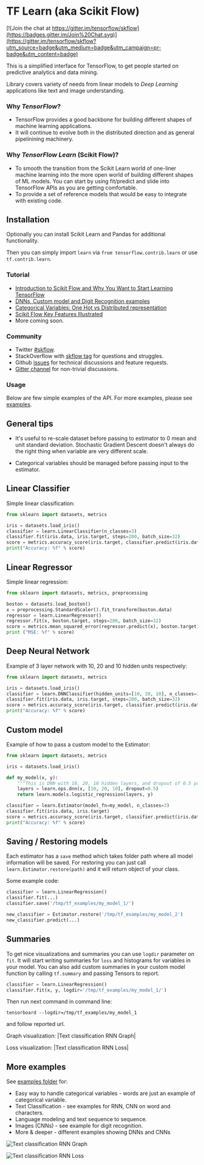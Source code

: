 # TF Learn (aka Scikit Flow)

[![Join the chat at https://gitter.im/tensorflow/skflow](https://badges.gitter.im/Join%20Chat.svg)](https://gitter.im/tensorflow/skflow?utm_source=badge&utm_medium=badge&utm_campaign=pr-badge&utm_content=badge)

This is a simplified interface for TensorFlow, to get people started on predictive analytics and data mining.

Library covers variety of needs from linear models to *Deep Learning* applications like text and image understanding.

### Why *TensorFlow*?

- TensorFlow provides a good backbone for building different shapes of machine learning applications.
- It will continue to evolve both in the distributed direction and as general pipelinining machinery.

### Why *TensorFlow Learn* (Scikit Flow)?

- To smooth the transition from the Scikit Learn world of one-liner machine learning into the more open world of building different shapes of ML models. You can start by using fit/predict and slide into TensorFlow APIs as you are getting comfortable.
- To provide a set of reference models that would be easy to integrate with existing code.

## Installation

Optionally you can install Scikit Learn and Pandas for additional functionality.

Then you can simply import `learn` via `from tensorflow.contrib.learn` or use `tf.contrib.learn`.


### Tutorial

-  [Introduction to Scikit Flow and Why You Want to Start Learning
   TensorFlow](https://medium.com/@ilblackdragon/tensorflow-tutorial-part-1-c559c63c0cb1)
-  [DNNs, Custom model and Digit Recognition
   examples](https://medium.com/@ilblackdragon/tensorflow-tutorial-part-2-9ffe47049c92)
-  [Categorical Variables: One Hot vs Distributed
   representation](https://medium.com/@ilblackdragon/tensorflow-tutorial-part-3-c5fc0662bc08)
-  [Scikit Flow Key Features Illustrated](http://terrytangyuan.github.io/2016/03/14/scikit-flow-intro/)
-  More coming soon.

### Community

- Twitter [#skflow](https://twitter.com/search?q=skflow&src=typd).
- StackOverflow with [skflow tag](http://stackoverflow.com/questions/tagged/skflow) for questions and struggles.
- Github [issues](https://github.com/tensorflow/tensorflow/issues) for technical discussions and feature requests.
- [Gitter channel](https://gitter.im/tensorflow/skflow) for non-trivial discussions.

### Usage

Below are few simple examples of the API. For more examples, please see [examples](https://github.com/tensorflow/tensorflow/tree/master/tensorflow/examples/skflow).

## General tips

-  It's useful to re-scale dataset before passing to estimator to 0 mean and unit standard deviation. Stochastic Gradient Descent doesn't always do the right thing when variable are very different scale.

-  Categorical variables should be managed before passing input to the estimator.

## Linear Classifier

Simple linear classification:

```python
from sklearn import datasets, metrics

iris = datasets.load_iris()
classifier = learn.LinearClassifier(n_classes=3)
classifier.fit(iris.data, iris.target, steps=200, batch_size=32)
score = metrics.accuracy_score(iris.target, classifier.predict(iris.data))
print("Accuracy: %f" % score)
```

## Linear Regressor

Simple linear regression:

```python
from sklearn import datasets, metrics, preprocessing

boston = datasets.load_boston()
x = preprocessing.StandardScaler().fit_transform(boston.data)
regressor = learn.LinearRegressor()
regressor.fit(x, boston.target, steps=200, batch_size=32)
score = metrics.mean_squared_error(regressor.predict(x), boston.target)
print ("MSE: %f" % score)
```

## Deep Neural Network

Example of 3 layer network with 10, 20 and 10 hidden units respectively:

```python
from sklearn import datasets, metrics

iris = datasets.load_iris()
classifier = learn.DNNClassifier(hidden_units=[10, 20, 10], n_classes=3)
classifier.fit(iris.data, iris.target, steps=200, batch_size=32)
score = metrics.accuracy_score(iris.target, classifier.predict(iris.data))
print("Accuracy: %f" % score)
```

## Custom model

Example of how to pass a custom model to the Estimator:

```python
from sklearn import datasets, metrics

iris = datasets.load_iris()

def my_model(x, y):
    """This is DNN with 10, 20, 10 hidden layers, and dropout of 0.5 probability."""
    layers = learn.ops.dnn(x, [10, 20, 10], dropout=0.5)
    return learn.models.logistic_regression(layers, y)

classifier = learn.Estimator(model_fn=my_model, n_classes=3)
classifier.fit(iris.data, iris.target)
score = metrics.accuracy_score(iris.target, classifier.predict(iris.data))
print("Accuracy: %f" % score)
```

## Saving / Restoring models

Each estimator has a ``save`` method which takes folder path where all model information will be saved. For restoring you can just call ``learn.Estimator.restore(path)`` and it will return object of your class.

Some example code:

```python
classifier = learn.LinearRegression()
classifier.fit(...)
classifier.save('/tmp/tf_examples/my_model_1/')

new_classifier = Estimator.restore('/tmp/tf_examples/my_model_2')
new_classifier.predict(...)
```

## Summaries

To get nice visualizations and summaries you can use ``logdir`` parameter on ``fit``. It will start writing summaries for ``loss`` and histograms for variables in your model. You can also add custom summaries in your custom model function by calling ``tf.summary`` and passing Tensors to report.

```python
classifier = learn.LinearRegression()
classifier.fit(x, y, logdir='/tmp/tf_examples/my_model_1/')
```

Then run next command in command line:

```shell
tensorboard --logdir=/tmp/tf_examples/my_model_1
```

and follow reported url.

Graph visualization: |Text classification RNN Graph|

Loss visualization: |Text classification RNN Loss|

## More examples

See [examples folder](https://github.com/tensorflow/tensorflow/tree/master/tensorflow/examples/skflow) for:

-  Easy way to handle categorical variables - words are just an example of categorical variable.
-  Text Classification - see examples for RNN, CNN on word and characters.
-  Language modeling and text sequence to sequence.
-  Images (CNNs) - see example for digit recognition.
-  More & deeper - different examples showing DNNs and CNNs

![Text classification RNN Graph](https://raw.githubusercontent.com/tensorflow/skflow/master/g3doc/images/text_classification_rnn_graph.png)

![Text classification RNN Loss](https://raw.githubusercontent.com/tensorflow/skflow/master/g3doc/images/text_classification_rnn_loss.png)
